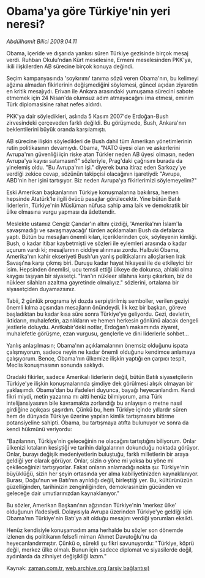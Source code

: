 # Obama'ya göre Türkiye'nin yeri neresi?

*Abdülhamit Bilici 2009.04.11*

<tr><td class="metin" colspan="2" style="padding-top: 20px; padding-left: 5px; padding-right: 10px;">Obama, içeride ve dışarıda yankısı süren Türkiye gezisinde birçok mesaj verdi. Ruhban Okulu'ndan Kürt meselesine, Ermeni meselesinden PKK'ya, ikili ilişkilerden AB sürecine birçok konuya değindi.</td></tr><tr><td class="metin" colspan="2" style="padding-top: 20px; padding-left: 5px; padding-right: 10px;"><p> Seçim kampanyasında 'soykırımı' tanıma sözü veren Obama'nın, bu kelimeyi ağzına almadan fikirlerinin değişmediğini söylemesi, güncel açıdan ziyaretin en kritik mesajıydı. Erivan ile Ankara arasındaki yumuşama sürecini sabote etmemek için 24 Nisan'da olumsuz adım atmayacağını ima etmesi, eminim Türk diplomasisine rahat nefes aldırdı.
<p> PKK'ya dair söyledikleri, aslında 5 Kasım 2007'de Erdoğan-Bush zirvesindeki çerçeveden farklı değildi. Bu görüşmede, Bush, Ankara'nın beklentilerini büyük oranda karşılamıştı.
<p> AB sürecine ilişkin söyledikleri de Bush dahil tüm Amerikan yönetimlerinin rutin politikasının devamıydı. Obama, "NATO üyesi olan ve askerlerini Avrupa'nın güvenliği için riske atan Türkler neden AB üyesi olmasın, neden Avrupa'ya kayısı satamasın?" sözleriyle, Prag'daki çağrısını burada da yinelemiş oldu. "Bu Avrupa'nın işi." diyerek buna itiraz eden Sarkozy'ye verdiği zekice cevap, sözünün takipçisi olacağının işaretiydi: "Avrupa, ABD'nin her işini tartışıyor. Biz neden Avrupa'ya fikirlerimizi söylemeyelim?"
<p> Eski Amerikan başkanlarının Türkiye konuşmalarına bakılırsa, hemen hepsinde Atatürk'le ilgili övücü pasajlar görülecektir. Yine bütün Batılı liderlerin, Türkiye'nin Müslüman nüfusa sahip ama laik ve demokratik bir ülke olmasına vurgu yapması da âdettendir.
<p> Meslekte ustamız Cengiz Çandar'ın altını çizdiği, 'Amerika'nın İslam'la savaşmadığı ve savaşmayacağı' türden açıklamaları Bush da defalarca yaptı. Bütün bu mesajları önemli kılan, içeriklerinden çok, söyleyenin kimliği. Bush, o kadar itibar kaybetmişti ve sözleri ile eylemleri arasında o kadar uçurum vardı ki; mesajlarının ciddiye alınması zordu. Halbuki Obama, Amerika'nın kahir ekseriyeti Bush'un yanlış politikalarını alkışlarken Irak Savaşı'na karşı çıkmış biri. Duruşu kadar hayat hikayesi ile de etkileyici bir isim. Hepsinden önemlisi, ucu temsil ettiği ülkeye de dokunsa, ahlaki olma kaygısı taşıyan bir siyasetçi. "İran'ın nükleer silahına karşı çıkarken, biz de nükleer silahları azaltma gayretinde olmalıyız." sözlerini, ortalama bir siyasetçiden duyamazsınız.
<p> Tabii, 2 günlük programa iyi dozda serpiştirilmiş semboller, verilen geziyi önemli kılma açısından mesajların önündeydi. İlk kez bir başkan, göreve başladıktan bu kadar kısa süre sonra Türkiye'ye geliyordu. Gezi, devletin, iktidarın, muhalefetin, azınlıkların ve hemen herkesin gönlünü alacak dengeli jestlerle doluydu. Anıtkabir'deki notlar, Erdoğan'ı makamında ziyaret, muhalefetle görüşme, ezan vurgusu, gençlerle ve dini liderlerle sohbet...
<p> Yanlış anlaşılmasın; Obama'nın açıklamalarının önemsiz olduğunu ispata çalışmıyorum, sadece neyin ne kadar önemli olduğunu kendimce anlamaya çalışıyorum. Bence, Obama'nın ülkemize ilişkin yaptığı en çarpıcı tespit, Meclis konuşmasının sonunda saklıydı.
<p> Oradaki fikirler, sadece Amerikalı liderlerin değil, bütün Batılı siyasetçilerin Türkiye'ye ilişkin konuşmalarında şimdiye dek görülmesi alışık olmayan bir yaklaşımdı. Obama'dan bu ifadeleri duyunca, bayağı heyecanlandım. Kendi fikri miydi, metin yazarına mı aitti henüz bilmiyorum, ama Türk intelijansiyasının bile kavramakta zorlandığı bu anlayışın o metne nasıl girdiğine açıkçası şaşırdım. Çünkü bu, hem Türkiye içinde yıllardır süren hem de dünyada Türkiye üzerine yapılan kimlik tartışmasını bitirme potansiyeline sahipti. Obama, bu tartışmaya atıfta bulunuyor ve sonra da kendi hükmünü veriyordu:
<p> "Bazılarının, Türkiye'nin geleceğinin ne olacağını tartıştığını biliyorum. Onlar ülkenizi kıtaların kesiştiği ve tarihin dalgalarının dokunduğu noktada görüyor. Onlar, burayı değişik medeniyetlerin buluştuğu, farklı milletlerin bir araya geldiği yer olarak görüyor. Onlar, sizin o yöne mi yoksa bu yöne mi çekileceğinizi tartışıyorlar. Fakat onların anlamadığı nokta şu: Türkiye'nin büyüklüğü, sizin her şeyin ortasında yer alma kabiliyetinizden kaynaklanıyor. Burası, Doğu'nun ve Batı'nın ayrıldığı değil, birleştiği yer. Bu, kültürünüzün güzelliğinden, tarihinizin zenginliğinden, demokrasinizin gücünden ve geleceğe dair umutlarınızdan kaynaklanıyor."
<p> Bu sözler, Amerikan Başkanı'nın ağzından Türkiye'nin 'merkez ülke' olduğunun ifadesiydi. Dolayısıyla Avrupa üzerinden Türkiye'ye geldiği için Obama'nın Türkiye'nin Batı'ya ait olduğu mesajını verdiği yorumları eksikti.
<p> Henüz kendisiyle konuşamadım ama herhalde bu sözler son dönemde izlenen dış politikanın felsefi mimarı Ahmet Davutoğlu'nu da heyecanlandırmıştır. Çünkü o, sürekli şu fikri savunuyordu: "Türkiye, köprü değil, merkez ülke olmalı. Bunun için sadece diplomat ve siyasilerde değil, aydınlarda da zihniyet değişikliği lazım."<br/></p></p></p></p></p></p></p></p></p></p></p></td></tr>

Kaynak: [zaman.com.tr](http://zaman.com.tr/yazar.do?yazino=836198), [web.archive.org (arşiv bağlantısı)](http://web.archive.org/web/20090419213304/http://zaman.com.tr:80/yazar.do?yazino=836198)
